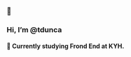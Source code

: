 ### 👋  

### Hi, I’m @tdunca  

#### 🌱 Currently studying Frond End at KYH.

<!---
tdunca/tdunca is a ✨ special ✨ repository because its `README.md` (this file) appears on your GitHub profile.
You can click the Preview link to take a look at your changes.
--->
